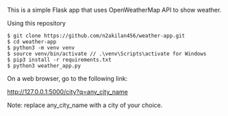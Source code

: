 This is a simple Flask app that uses OpenWeatherMap API to show weather.

Using this repository

```
$ git clone https://github.com/n2akilan456/weather-app.git
$ cd weather-app
$ python3 -m venv venv
$ source venv/bin/activate // .\venv\Scripts\activate for Windows
$ pip3 install -r requirements.txt
$ python3 weather_app.py
```
On a web browser, go to the following link:

http://127.0.0.1:5000/city?q=any_city_name

Note: replace any_city_name with a city of your choice.
